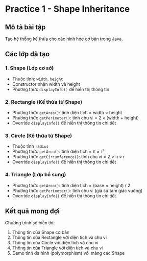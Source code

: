 # Practice 1 - Shape Inheritance

## Mô tả bài tập

Tạo hệ thống kế thừa cho các hình học cơ bản trong Java.

## Các lớp đã tạo

### 1. Shape (Lớp cơ sở)

- Thuộc tính: `width`, `height`
- Constructor nhận width và height
- Phương thức `displayInfo()` để hiển thị thông tin

### 2. Rectangle (Kế thừa từ Shape)

- Phương thức `getArea()`: tính diện tích = width × height
- Phương thức `getPerimeter()`: tính chu vi = 2 × (width + height)
- Override `displayInfo()` để hiển thị thông tin chi tiết

### 3. Circle (Kế thừa từ Shape)

- Thuộc tính `radius`
- Phương thức `getArea()`: tính diện tích = π × r²
- Phương thức `getCircumference()`: tính chu vi = 2 × π × r
- Override `displayInfo()` để hiển thị thông tin chi tiết

### 4. Triangle (Lớp bổ sung)

- Phương thức `getArea()`: tính diện tích = (base × height) / 2
- Phương thức `getPerimeter()`: tính chu vi (giả sử tam giác vuông)
- Override `displayInfo()` để hiển thị thông tin chi tiết

## Kết quả mong đợi

Chương trình sẽ hiển thị:

1. Thông tin của Shape cơ bản
2. Thông tin của Rectangle với diện tích và chu vi
3. Thông tin của Circle với diện tích và chu vi
4. Thông tin của Triangle với diện tích và chu vi
5. Demo tính đa hình (polymorphism) với mảng các Shape
